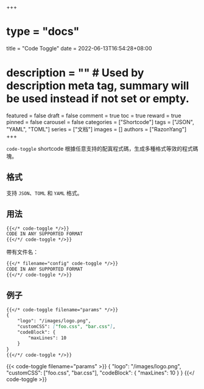 +++
# type = "docs"
title = "Code Toggle"
date = 2022-06-13T16:54:28+08:00
# description = "" # Used by description meta tag, summary will be used instead if not set or empty.
featured = false
draft = false
comment = true
toc = true
reward = true
pinned = false
carousel = false
categories = ["Shortcode"]
tags = ["JSON", "YAML", "TOML"]
series = ["文档"]
images = []
authors = ["RazonYang"]
+++

`code-toggle` shortcode 根據任意支持的配寘程式碼，生成多種格式等效的程式碼塊。

<!--more-->

## 格式

支持 `JSON`、`TOML` 和 `YAML` 格式。

## 用法

```markdown
{{</* code-toggle */>}}
CODE IN ANY SUPPORTED FORMAT
{{</*/ code-toggle */>}}
```

帶有文件名：

```markdown
{{</* filename="config" code-toggle */>}}
CODE IN ANY SUPPORTED FORMAT
{{</*/ code-toggle */>}}
```

## 例子

```markdown
{{</* code-toggle filename="params" */>}}
{
    "logo": "/images/logo.png",
    "customCSS": ["foo.css", "bar.css"],
    "codeBlock": {
        "maxLines": 10
    }
}
{{</*/ code-toggle */>}}
```

{{< code-toggle filename="params" >}}
{
    "logo": "/images/logo.png",
    "customCSS": ["foo.css", "bar.css"],
    "codeBlock": {
        "maxLines": 10
    }
}
{{</ code-toggle >}}
